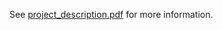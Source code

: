 See [project_description.pdf](https://github.com/Jetwev/telegrambot/blob/main/project_description.pdf) for more information.
